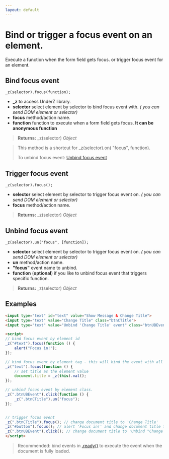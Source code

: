 ```yaml
---
layout: default
---
```

# Bind or trigger a focus event on an element.
Execute a function when the form field gets focus. or trigger focus event for an element.


## Bind focus event
`_z(selector).focus(function);`

* **_z** to access UnderZ library.
* **selector** select element by selector to bind focus event with. _( you can send DOM element or selector)_
* **focus** method/action name.
* **function** function to execute when a form field gets focus. **It can be anonymous function**

> **Returns:** _z(selector) _Object_

> This method is a shortcut for _z(selector).on( "focus", function).
> 
> To unbind focus event: [Unbind focus event](https://github.com/hlaCk/UnderZ/wiki/.focus()#unbind-focus-event)

## Trigger focus event
`_z(selector).focus();`

* **selector** select element by selector to trigger focus event on. _( you can send DOM element or selector)_
* **focus** method/action name.

> **Returns:** _z(selector) _Object_

## Unbind focus event
`_z(selector).un("focus", [function]);`

* **selector** select element by selector to trigger focus event on. _( you can send DOM element or selector)_
* **un** method/action name.
* **"focus"** event name to unbind.
* **function** (**optional**) if you like to unbind focus event that triggers specific function.

> **Returns:** _z(selector) _Object_

## Examples

```html
<input type="text" id="text" value="Show Message & Change Title">
<input type="text" value="Change Title" class="btnCTitle">
<input type="text" value="Unbind 'Change Title' event" class="btnUBEvent">

<script>
// bind focus event by element id
_z("#text").focus(function () { 
	alert("Focus in!");
});

// bind focus event by element tag - this will bind the event with all elements with "input" tag.
_z("text").focus(function () { 
	// set title as the element value
	document.title = _z(this).val();
});

// unbind focus event by element class.
_z(".btnUBEvent").click(function () {
	_z(".btnCTitle").un("focus");
});


// trigger focus event
_z(".btnCTitle").focus(); // change document title to 'Change Title'
_z("#button").focus(); // alert 'Focus in!' and change document title to 'Show Message & Change Title'
_z(".btnUBEvent").click(); // change document title to 'Unbind "Change Title" event' and unbind focus event on .btnCTitle button
</script>

```

> Recommended: bind events in [.ready()](https://github.com/hlaCk/UnderZ/wiki/.ready()) to execute the event when the document is fully loaded.
